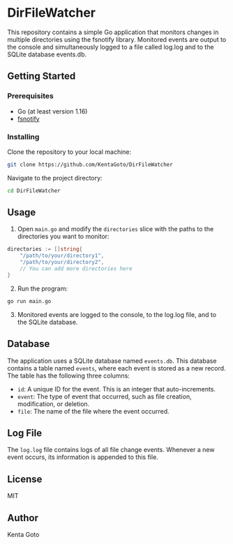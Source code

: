 # DirFileWatcher

This repository contains a simple Go application that monitors changes in multiple directories using the fsnotify library. Monitored events are output to the console and simultaneously logged to a file called log.log and to the SQLite database events.db.

## Getting Started

### Prerequisites

- Go (at least version 1.16)
- [fsnotify](https://github.com/fsnotify/fsnotify)

### Installing

Clone the repository to your local machine:

```bash
git clone https://github.com/KentaGoto/DirFileWatcher
```

Navigate to the project directory:

```bash
cd DirFileWatcher
```

## Usage

1. Open `main.go` and modify the `directories` slice with the paths to the directories you want to monitor:

```go
directories := []string{
    "/path/to/your/directory1",
    "/path/to/your/directory2",
    // You can add more directories here
}
```

2. Run the program:

```bash
go run main.go
```

3. Monitored events are logged to the console, to the log.log file, and to the SQLite database.

## Database
The application uses a SQLite database named `events.db`. This database contains a table named `events`, where each event is stored as a new record. The table has the following three columns:

- `id`: A unique ID for the event. This is an integer that auto-increments.
- `event`: The type of event that occurred, such as file creation, modification, or deletion.
- `file`: The name of the file where the event occurred.

## Log File
The `log.log` file contains logs of all file change events. Whenever a new event occurs, its information is appended to this file.

## License

MIT

## Author

Kenta Goto
